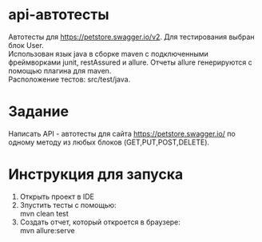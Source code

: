 # api-автотесты

Автотесты для https://petstore.swagger.io/v2.
Для тестирования выбран блок User.
<br>
Использован язык java в сборке maven c подключенными фреймворками junit, restAssured и allure. Отчеты allure генерируются с помощью плагина для maven.
<br>
Расположение тестов: src/test/java. 
<br>
# Задание
Написать API - автотесты для сайта https://petstore.swagger.io/ по одному методу из любых блоков (GET,PUT,POST,DELETE). 
# Инструкция для запуска
1. Открыть проект в IDE
2. Зпустить тесты с помощью:
<br> mvn clean test
4. Создать отчет, который откроется в браузере:
<br> mvn allure:serve



